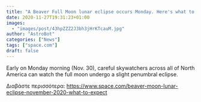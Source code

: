 ```yaml
---
title: "A Beaver Full Moon lunar eclipse occurs Monday. Here's what to expect. "
date: 2020-11-27T19:31:23+01:00
images:
  - "images/post/43hpZZZ2J3bh3jHrKTcauM.jpg"
author: "AstroBot"
categories: ["News"]
tags: ["space.com"]
draft: false
---
```


Early on Monday morning (Nov. 30), careful skywatchers across all of North America can watch the full moon undergo a slight penumbral eclipse. 

Διαβάστε περισσότερα: https://www.space.com/beaver-moon-lunar-eclipse-november-2020-what-to-expect
